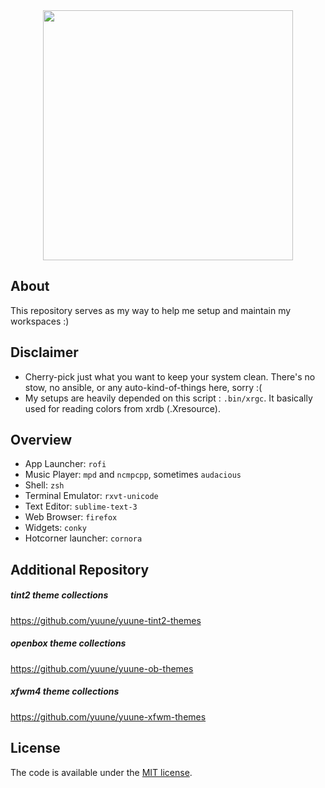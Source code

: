 <div align="center">
	<img src="https://user-images.githubusercontent.com/9277632/36943758-510cade8-1fc1-11e8-8167-c0b7d221b385.png" width="400px">
</div>

## About
This repository serves as my way to help me setup and maintain my workspaces :)

## Disclaimer
* Cherry-pick just what you want to keep your system clean. There's no stow, no ansible, or any auto-kind-of-things here, sorry :(
* My setups are heavily depended on this script : `.bin/xrgc`. It basically used for reading colors from xrdb (.Xresource).

## Overview
- App Launcher: `rofi`
- Music Player: `mpd` and `ncmpcpp`, sometimes `audacious`
- Shell: `zsh`
- Terminal Emulator: `rxvt-unicode`
- Text Editor: `sublime-text-3`
- Web Browser: `firefox`
- Widgets: `conky`
- Hotcorner launcher: `cornora`

## Additional Repository

##### tint2 theme collections
https://github.com/yuune/yuune-tint2-themes

##### openbox theme collections
https://github.com/yuune/yuune-ob-themes

##### xfwm4 theme collections
https://github.com/yuune/yuune-xfwm-themes

## License

The code is available under the [MIT license](LICENSE).
